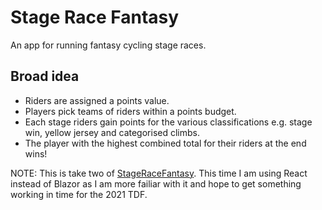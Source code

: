 # Stage Race Fantasy
An app for running fantasy cycling stage races.

## Broad idea
- Riders are assigned a points value.
- Players pick teams of riders within a points budget.
- Each stage riders gain points for the various classifications e.g. stage win, yellow jersey and categorised climbs.
- The player with the highest combined total for their riders at the end wins!

NOTE: This is take two of [StageRaceFantasy](https://github.com/MJeorrett/StageRaceFantasy).
This time I am using React instead of Blazor as I am more failiar with it and hope to get something working in time for the 2021 TDF.